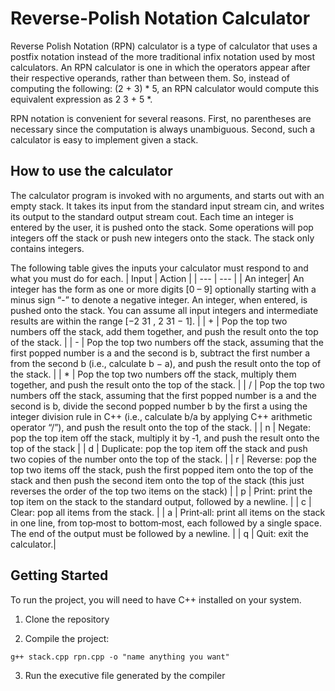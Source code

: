 # Reverse-Polish Notation Calculator

Reverse Polish Notation (RPN) calculator is a type of calculator that uses a postfix notation instead of the more traditional infix notation used by most calculators. An RPN calculator is one in which the operators appear after their respective operands, rather than between them. So, instead of computing the following: (2 + 3) \* 5, an RPN calculator would compute this equivalent expression as 2 3 + 5 \*.

RPN notation is convenient for several reasons. First, no parentheses are necessary since the computation is always unambiguous. Second, such a calculator is easy to implement given a stack.

## How to use the calculator

The calculator program is invoked with no arguments, and starts out with an empty stack. It takes its input from the standard input stream cin, and writes its output to the standard output stream cout. Each time an integer is entered by the user, it is pushed onto the stack. Some operations will pop integers off the stack or push new integers onto the stack. The stack only contains integers.

The following table gives the inputs your calculator must respond to and what you must do for each.
| Input | Action |
| --- | --- |
| An integer| An integer has the form as one or more digits [0 – 9] optionally starting with a minus sign “-” to denote a negative integer. An integer, when entered, is pushed onto the stack. You can assume all input integers and intermediate results are within the range [−2 31 , 2 31 − 1]. |
| + | Pop the top two numbers off the stack, add them together, and push the result onto the top of the stack. |
| - | Pop the top two numbers off the stack, assuming that the first popped number is a and the second is b, subtract the first number a from the second b (i.e., calculate b − a), and push the result onto the top of the stack. |
| \* | Pop the top two numbers off the stack, multiply them together, and push the result onto the top of the stack. |
| / | Pop the top two numbers off the stack, assuming that the first popped number is a and the second is b, divide the second popped number b by the first a using the integer division rule in C++ (i.e., calculate b/a by applying C++ arithmetic operator “/”), and push the result onto the top of the stack. |
| n | Negate: pop the top item off the stack, multiply it by ‐1, and push the result onto the top of the stack |
| d | Duplicate: pop the top item off the stack and push two copies of the number onto the top of the stack. |
| r | Reverse: pop the top two items off the stack, push the first popped item onto the top of the stack and then push the second item onto the top of the stack (this just reverses the order of the top two items on the stack) |
| p | Print: print the top item on the stack to the standard output, followed by a newline. |
| c | Clear: pop all items from the stack. |
| a | Print‐all: print all items on the stack in one line, from top‐most to bottom‐most, each followed by a single space. The end of the output must be followed by a newline. |
| q | Quit: exit the calculator.|

## Getting Started

To run the project, you will need to have C++ installed on your system.

1. Clone the repository

2. Compile the project:

```
g++ stack.cpp rpn.cpp -o "name anything you want"
```

3. Run the executive file generated by the compiler
